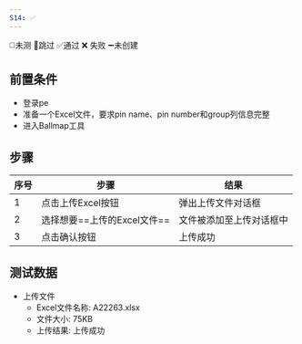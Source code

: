 ```yaml
---
S14: ✅
---
```

◻️未测    🚫跳过     ✅通过    ❌ 失败    ➖未创建

## 前置条件

- 登录pe
- 准备一个Excel文件，要求pin name、pin number和group列信息完整
- 进入Ballmap工具

## 步骤

| 序号  | 步骤                 | 结果           |
| --- | ------------------ | ------------ |
| 1   | 点击上传Excel按钮        | 弹出上传文件对话框    |
| 2   | 选择想要==上传的Excel文件== | 文件被添加至上传对话框中 |
| 3   | 点击确认按钮             | 上传成功         |

## 测试数据

- 上传文件
	- Excel文件名称: A22263.xlsx
	- 文件大小: 75KB
	- 上传结果: 上传成功
